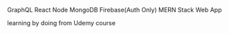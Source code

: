 GraphQL React Node MongoDB Firebase(Auth Only) MERN Stack Web App

learning by doing from Udemy course
